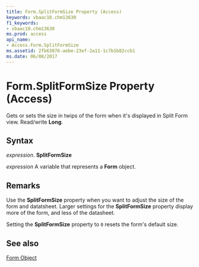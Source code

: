 ```yaml
---
title: Form.SplitFormSize Property (Access)
keywords: vbaac10.chm13630
f1_keywords:
- vbaac10.chm13630
ms.prod: access
api_name:
- Access.Form.SplitFormSize
ms.assetid: 2fb63076-aebe-23ef-2a11-1c7b1b82ccb1
ms.date: 06/08/2017
---
```



# Form.SplitFormSize Property (Access)

Gets or sets the size in twips of the form when it's displayed in Split Form view. Read/write  **Long**.


## Syntax

 _expression_. **SplitFormSize**

 _expression_ A variable that represents a **Form** object.


## Remarks

Use the  **SplitFormSize** property when you want to adjust the size of the form and datatsheet. Larger settings for the **SplitFormSize** property display more of the form, and less of the datasheet.

Setting the  **SplitFormSize** property to `0` resets the form's default size.


## See also


[Form Object](Access.Form.md)

